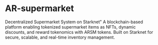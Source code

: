 # AR-supermarket
Decentralized Supermarket System on Starknet" A blockchain-based platform enabling tokenized supermarket items as NFTs, dynamic discounts, and reward tokenomics with ARSM tokens. Built on Starknet for secure, scalable, and real-time inventory management.
